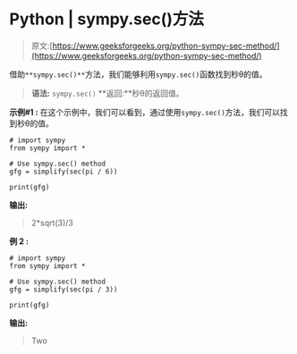 # Python | sympy.sec()方法

> 原文:[https://www.geeksforgeeks.org/python-sympy-sec-method/](https://www.geeksforgeeks.org/python-sympy-sec-method/)

借助`**sympy.sec()**`方法，我们能够利用`sympy.sec()`函数找到秒θ的值。

> **语法:** `sympy.sec()`
> **返回:**秒θ的返回值。

**示例#1 :**
在这个示例中，我们可以看到，通过使用`sympy.sec()`方法，我们可以找到秒θ的值。

```
# import sympy
from sympy import *

# Use sympy.sec() method
gfg = simplify(sec(pi / 6))

print(gfg)
```

**输出:**

> 2*sqrt(3)/3

**例 2 :**

```
# import sympy
from sympy import *

# Use sympy.sec() method
gfg = simplify(sec(pi / 3))

print(gfg)
```

**输出:**

> Two